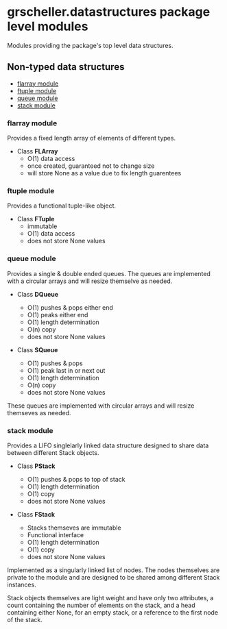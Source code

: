 # grscheller.datastructures package level modules

Modules providing the package's top level data structures.

## Non-typed data structures

* [flarray module](#flarray-module)
* [ftuple module](#ftuple-module)
* [queue module](#queue-module)
* [stack module](#stack-module)

### flarray module

Provides a fixed length array of elements of different types.

* Class **FLArray**
  * O(1) data access
  * once created, guaranteed not to change size
  * will store None as a value due to fix length guarentees

### ftuple module

Provides a functional tuple-like object.

* Class **FTuple**
  * immutable
  * O(1) data access
  * does not store None values

### queue module

Provides a single & double ended queues. The queues are implemented with
a circular arrays and will resize themselve as needed.

* Class **DQueue**
  * O(1) pushes & pops either end
  * O(1) peaks either end
  * O(1) length determination
  * O(n) copy
  * does not store None values

* Class **SQueue**
  * O(1) pushes & pops
  * O(1) peak last in or next out
  * O(1) length determination
  * O(n) copy
  * does not store None values

These queues are implemented with circular arrays and will resize
themseves as needed.

### stack module

Provides a LIFO singlelarly linked data structure designed to share
data between different Stack objects.

* Class **PStack**
  * O(1) pushes & pops to top of stack
  * O(1) length determination
  * O(1) copy
  * does not store None values

* Class **FStack**
  * Stacks themseves are immutable
  * Functional interface
  * O(1) length determination
  * O(1) copy
  * does not store None values

Implemented as a singularly linked list of nodes. The nodes themselves
are private to the module and are designed to be shared among different
Stack instances.

Stack objects themselves are light weight and have only two attributes,
a count containing the number of elements on the stack, and a head
containing either None, for an empty stack, or a reference to the first
node of the stack.
